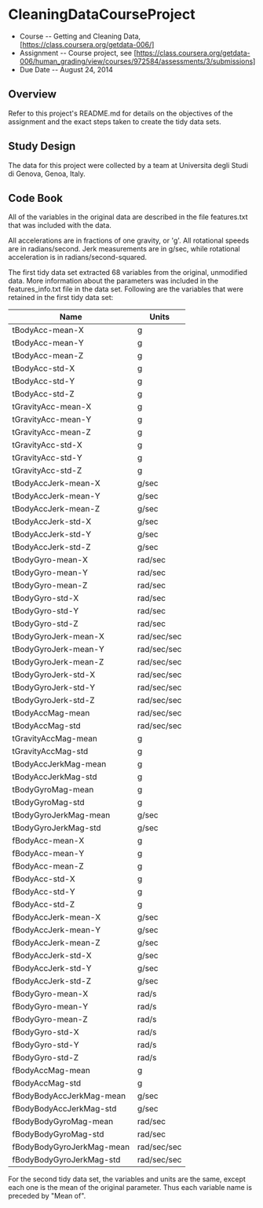 CleaningDataCourseProject
=========================

* Course --
Getting
and
Cleaning
Data,
[https://class.coursera.org/getdata-006/]
* Assignment --	Course
project,
see [https://class.coursera.org/getdata-006/human_grading/view/courses/972584/assessments/3/submissions]
* Due
Date -- August
24,
2014

## Overview

Refer to this project's README.md for details on the objectives of the assignment and the exact steps taken to create the tidy data sets.

## Study Design

The data for this project were collected by a team at Universita degli Studi di Genova, Genoa, Italy.

## Code Book

All of the variables in the original data are described in the file features.txt that was included with the data.

All accelerations are in fractions of one gravity, or 'g'. All rotational speeds are in radians/second. Jerk measurements are in g/sec, while rotational acceleration is in radians/second-squared.

The first tidy data set extracted 68 variables from the original, unmodified data. More information about the parameters was included in the features_info.txt file in the data set. Following are the variables that were retained in the first tidy data set:

Name				|	Units
------------------- | ---------
tBodyAcc-mean-X		|	g
|tBodyAcc-mean-Y	|	g
|tBodyAcc-mean-Z	|	g
|tBodyAcc-std-X		|	g
|tBodyAcc-std-Y		|	g
|tBodyAcc-std-Z		|	g
|tGravityAcc-mean-X |  g
|tGravityAcc-mean-Y |  g
|tGravityAcc-mean-Z |  g
|tGravityAcc-std-X  |  g
|tGravityAcc-std-Y  |  g
|tGravityAcc-std-Z  |  g
|tBodyAccJerk-mean-X |  g/sec
|tBodyAccJerk-mean-Y |  g/sec
|tBodyAccJerk-mean-Z |  g/sec
|tBodyAccJerk-std-X |  g/sec
|tBodyAccJerk-std-Y |  g/sec
|tBodyAccJerk-std-Z |  g/sec
|tBodyGyro-mean-X   | rad/sec
|tBodyGyro-mean-Y   | rad/sec
|tBodyGyro-mean-Z   | rad/sec
|tBodyGyro-std-X   | rad/sec
|tBodyGyro-std-Y   | rad/sec
|tBodyGyro-std-Z   | rad/sec
|tBodyGyroJerk-mean-X    | rad/sec/sec
|tBodyGyroJerk-mean-Y  | rad/sec/sec
|tBodyGyroJerk-mean-Z  | rad/sec/sec
|tBodyGyroJerk-std-X  | rad/sec/sec
|tBodyGyroJerk-std-Y  | rad/sec/sec
|tBodyGyroJerk-std-Z  | rad/sec/sec
|tBodyAccMag-mean  | rad/sec/sec
|tBodyAccMag-std  | rad/sec/sec
|tGravityAccMag-mean | g
|tGravityAccMag-std | g
|tBodyAccJerkMag-mean | g
|tBodyAccJerkMag-std | g
|tBodyGyroMag-mean | g
|tBodyGyroMag-std | g
|tBodyGyroJerkMag-mean | g/sec
|tBodyGyroJerkMag-std | g/sec
|fBodyAcc-mean-X | g
|fBodyAcc-mean-Y | g
|fBodyAcc-mean-Z | g
|fBodyAcc-std-X | g
|fBodyAcc-std-Y | g
|fBodyAcc-std-Z | g
|fBodyAccJerk-mean-X | g/sec
|fBodyAccJerk-mean-Y | g/sec
|fBodyAccJerk-mean-Z | g/sec
|fBodyAccJerk-std-X | g/sec
|fBodyAccJerk-std-Y | g/sec
|fBodyAccJerk-std-Z | g/sec
|fBodyGyro-mean-X | rad/s
|fBodyGyro-mean-Y | rad/s
|fBodyGyro-mean-Z | rad/s
|fBodyGyro-std-X | rad/s
|fBodyGyro-std-Y | rad/s
|fBodyGyro-std-Z | rad/s
|fBodyAccMag-mean | g
|fBodyAccMag-std | g
|fBodyBodyAccJerkMag-mean | g/sec
|fBodyBodyAccJerkMag-std | g/sec
|fBodyBodyGyroMag-mean | rad/sec
|fBodyBodyGyroMag-std | rad/sec
|fBodyBodyGyroJerkMag-mean | rad/sec/sec
|fBodyBodyGyroJerkMag-std  | rad/sec/sec

For the second tidy data set, the variables and units are the same, except each one is the mean of the original parameter. Thus each variable name is preceded by "Mean of".
